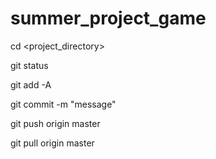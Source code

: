 # summer_project_game

cd <project_directory>

git status

git add -A

git commit -m "message"

git push origin master

git pull origin master

